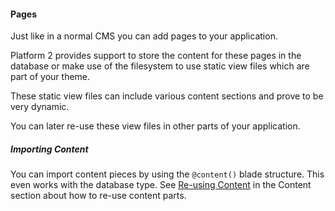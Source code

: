 #### Pages

Just like in a normal CMS you can add pages to your application.

Platform 2 provides support to store the content for these pages in the database or make use of the filesystem to use static view files which are part of your theme.

These static view files can include various content sections and prove to be very dynamic.

You can later re-use these view files in other parts of your application.

##### Importing Content

You can import content pieces by using the `@content()` blade structure. This even works with the database type. See [Re-using Content](#content) in the Content section about how to re-use content parts.
